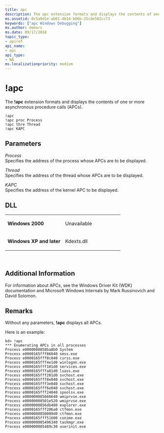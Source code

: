 ```yaml
---
title: apc
description: The apc extension formats and displays the contents of one or more asynchronous procedure calls (APCs).
ms.assetid: 0c5a9d1e-ab61-4b14-b06b-25cde582cc73
keywords: ["apc Windows Debugging"]
ms.author: domars
ms.date: 09/17/2018
topic_type:
- apiref
api_name:
- apc
api_type:
- NA
ms.localizationpriority: medium
---
```


# !apc


The **!apc** extension formats and displays the contents of one or more asynchronous procedure calls (APCs).

    !apc
    !apc proc Process
    !apc thre Thread
    !apc KAPC


## <span id="Parameters"></span><span id="parameters"></span><span id="PARAMETERS"></span>Parameters


<span id="Process"></span><span id="process"></span><span id="PROCESS"></span>*Process*  
Specifies the address of the process whose APCs are to be displayed.

<span id="Thread"></span><span id="thread"></span><span id="THREAD"></span>*Thread*  
Specifies the address of the thread whose APCs are to be displayed.

<span id="_______KAPC______"></span><span id="_______kapc______"></span> *KAPC*   
Specifies the address of the kernel APC to be displayed.

## <span id="DLL"></span><span id="dll"></span>DLL


<table>
<colgroup>
<col width="50%" />
<col width="50%" />
</colgroup>
<tbody>
<tr class="odd">
<td align="left"><p><strong>Windows 2000</strong></p></td>
<td align="left"><p>Unavailable</p></td>
</tr>
<tr class="even">
<td align="left"><p><strong>Windows XP and later</strong></p></td>
<td align="left"><p>Kdexts.dll</p></td>
</tr>
</tbody>
</table>

 

## <span id="Additional_Information"></span><span id="additional_information"></span><span id="ADDITIONAL_INFORMATION"></span>Additional Information


For information about APCs, see the Windows Driver Kit (WDK) documentation and Microsoft Windows Internals by Mark Russinovich and David Solomon.

Remarks
-------

Without any parameters, **!apc** displays all APCs.

Here is an example:

```console
kd> !apc
*** Enumerating APCs in all processes
Process e0000000858ba8b0 System
Process e0000165fff86040 smss.exe
Process e0000165fff8c040 csrss.exe
Process e0000165fff4e1d0 winlogon.exe
Process e0000165fff101d0 services.exe
Process e0000165fffa81d0 lsass.exe
Process e0000165fff201d0 svchost.exe
Process e0000165fff8e040 svchost.exe
Process e0000165fff3e040 svchost.exe
Process e0000165fff6e040 svchost.exe
Process e0000165fff24040 spoolsv.exe
Process e000000085666640 wmiprvse.exe
Process e00000008501e520 wmiprvse.exe
Process e0000000856db480 explorer.exe
Process e0000165fff206a0 ctfmon.exe
Process e0000000850009d0 ctfmon.exe
Process e0000165fff51600 conime.exe
Process e000000085496340 taskmgr.exe
Process e000000085489c30 userinit.exe
```

 

 





